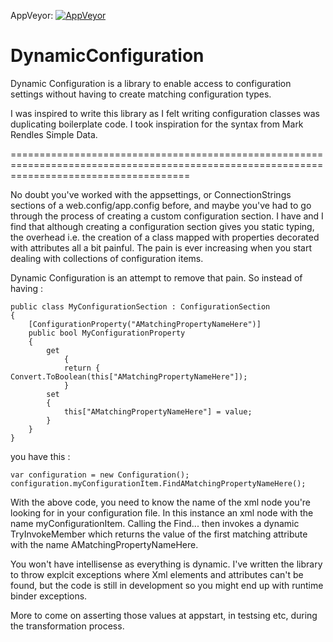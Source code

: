 
AppVeyor: [![AppVeyor](https://ci.appveyor.com/api/projects/status/969jbosi0qwc1awg/branch/dev?svg=true)](https://ci.appveyor.com/project/aspnetci/mvc/branch/dev)

DynamicConfiguration
====================

Dynamic Configuration is a library to enable access to configuration settings without having to create matching configuration types. 

I was inspired to write this library as I felt writing configuration classes was duplicating boilerplate code. I took inspiration for the syntax from Mark Rendles Simple Data.

===========================================================================================================================================

No doubt you've worked with the appsettings, or ConnectionStrings sections of a web.config/app.config before, and maybe you've had to go through the process of creating a custom configuration section. I have and I find that although creating a configuration section gives you static typing, the overhead i.e. the creation of a class mapped with properties decorated with attributes all a bit painful. The pain is ever increasing when you start dealing with collections of configuration items.

Dynamic Configuration is an attempt to remove that pain. So instead of having : 


	public class MyConfigurationSection : ConfigurationSection
	{
		[ConfigurationProperty("AMatchingPropertyNameHere")]
		public bool MyConfigurationProperty
		{ 
	   		get 
           		{ 
				return { Convert.ToBoolean(this["AMatchingPropertyNameHere"]); 
           		} 
			set
			{ 
				this["AMatchingPropertyNameHere"] = value;
			}
		}
	}

you have this : 

	var configuration = new Configuration(); 
	configuration.myConfigurationItem.FindAMatchingPropertyNameHere();

With the above code, you need to know the name of the xml node you're looking for in your configuration file. In this instance an xml node with the name myConfigurationItem. Calling the Find... then invokes a dynamic TryInvokeMember which returns the value of the first matching attribute with the name AMatchingPropertyNameHere. 

You won't have intellisense as everything is dynamic. I've written the library to throw explcit exceptions where Xml elements and attributes can't be found, but the code is still in development so you might end up with runtime binder exceptions.

More to come on asserting those values at appstart, in testsing etc, during the transformation process. 


